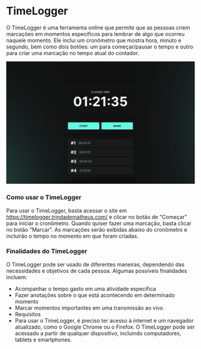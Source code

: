 # TimeLogger
O TimeLogger é uma ferramenta online que permite que as pessoas criem marcações em momentos específicos para lembrar de algo que ocorreu naquele momento. Ele inclui um cronômetro que mostra hora, minuto e segundo, bem como dois botões: um para começar/pausar o tempo e outro para criar uma marcação no tempo atual do contador.

![screenshot](https://raw.githubusercontent.com/trindadematheus/time-logger/main/public/screenshot.png)

### Como usar o TimeLogger
Para usar o TimeLogger, basta acessar o site em https://timelogger.trindadematheus.com/ e clicar no botão de "Começar" para iniciar o cronômetro. Quando quiser fazer uma marcação, basta clicar no botão "Marcar". As marcações serão exibidas abaixo do cronômetro e incluirão o tempo no momento em que foram criadas.

### Finalidades do TimeLogger
O TimeLogger pode ser usado de diferentes maneiras, dependendo das necessidades e objetivos de cada pessoa. Algumas possíveis finalidades incluem:

- Acompanhar o tempo gasto em uma atividade específica
- Fazer anotações sobre o que está acontecendo em determinado momento
- Marcar momentos importantes em uma transmissão ao vivo
- Requisitos
- Para usar o TimeLogger, é preciso ter acesso à internet e um navegador atualizado, como o Google Chrome ou o Firefox. O TimeLogger pode ser acessado a partir de qualquer dispositivo, incluindo computadores, tablets e smartphones.
